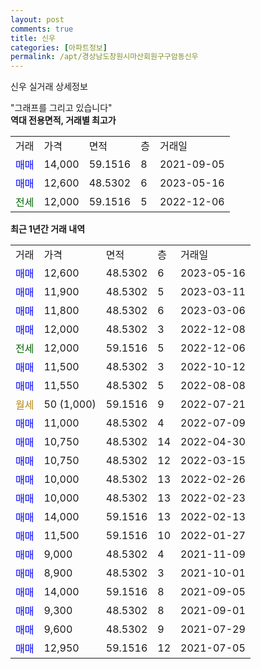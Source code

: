 ```yaml
---
layout: post
comments: true
title: 신우
categories: [아파트정보]
permalink: /apt/경상남도창원시마산회원구구암동신우
---
```


신우 실거래 상세정보

<script type="text/javascript">
  google.charts.load('current', {'packages':['line', 'corechart']});
  google.charts.setOnLoadCallback(drawChart);

  function drawChart() {
    var data = new google.visualization.DataTable();
    data.addColumn('date', '거래일');
    data.addColumn('number', "매매");
    data.addColumn('number', "전세");
    data.addColumn('number', "전매");

    data.addRows([[new Date(Date.parse("2023-05-16")), 12600, null, null], [new Date(Date.parse("2023-03-11")), 11900, null, null], [new Date(Date.parse("2023-03-06")), 11800, null, null], [new Date(Date.parse("2022-12-08")), 12000, null, null], [new Date(Date.parse("2022-12-06")), null, 12000, null], [new Date(Date.parse("2022-10-12")), 11500, null, null], [new Date(Date.parse("2022-08-08")), 11550, null, null], [new Date(Date.parse("2022-07-21")), null, null, null], [new Date(Date.parse("2022-07-09")), 11000, null, null], [new Date(Date.parse("2022-04-30")), 10750, null, null], [new Date(Date.parse("2022-03-15")), 10750, null, null], [new Date(Date.parse("2022-02-26")), 10000, null, null], [new Date(Date.parse("2022-02-23")), 10000, null, null], [new Date(Date.parse("2022-02-13")), 14000, null, null], [new Date(Date.parse("2022-01-27")), 11500, null, null], [new Date(Date.parse("2021-11-09")), 9000, null, null], [new Date(Date.parse("2021-10-01")), 8900, null, null], [new Date(Date.parse("2021-09-05")), 14000, null, null], [new Date(Date.parse("2021-09-01")), 9300, null, null], [new Date(Date.parse("2021-07-29")), 9600, null, null], [new Date(Date.parse("2021-07-05")), 12950, null, null]]);

    var options = {
      hAxis: {
        format: 'yyyy/MM/dd'
      },    
      lineWidth: 0,
      pointsVisible: true,    
      title: '최근 1년간 유형별 실거래가 분포',
      legend: { position: 'bottom' }
    };

    var formatter = new google.visualization.NumberFormat({pattern:'###,###'} );
    formatter.format(data, 1);
    formatter.format(data, 2);
    
    setTimeout(function() {
        var chart = new google.visualization.LineChart(document.getElementById('columnchart_material'));
        chart.draw(data, (options));
        document.getElementById('loading').style.display = 'none';
    }, 200);
  }
</script>


<div id="loading" style="z-index:20; display: block; margin-left: 0px">"그래프를 그리고 있습니다"</div>
<div id="columnchart_material" style="width: 95%; margin-left: 0px; display: block"></div>
<!-- contents start -->
<b>역대 전용면적, 거래별 최고가</b>
<table class="sortable">
    <tr>
      <td>거래</td>
      <td>가격</td>
      <td>면적</td>
      <td>층</td>
      <td>거래일</td>
    </tr>
        <tr>
          <td><a style="color: blue">매매</a></td>
          <td>14,000</td>
          <td>59.1516</td>
          <td>8</td>
          <td>2021-09-05</td>
        </tr>            <tr>
          <td><a style="color: blue">매매</a></td>
          <td>12,600</td>
          <td>48.5302</td>
          <td>6</td>
          <td>2023-05-16</td>
        </tr>        
        <tr>
              <td><a style="color: darkgreen">전세</a></td>
              <td>12,000</td>
              <td>59.1516</td>
              <td>5</td>
              <td>2022-12-06</td>
            </tr>        
    
</table>

<b>최근 1년간 거래 내역</b>

<table class="sortable">
    <tr>
      <td>거래</td>
      <td>가격</td>
      <td>면적</td>
      <td>층</td>
      <td>거래일</td>
    </tr>
    <tr>
      <td><a style="color: blue">매매</a></td>
      <td>12,600</td>
      <td>48.5302</td>
      <td>6</td>
      <td>2023-05-16</td>
    </tr>          <tr>
      <td><a style="color: blue">매매</a></td>
      <td>11,900</td>
      <td>48.5302</td>
      <td>5</td>
      <td>2023-03-11</td>
    </tr>          <tr>
      <td><a style="color: blue">매매</a></td>
      <td>11,800</td>
      <td>48.5302</td>
      <td>6</td>
      <td>2023-03-06</td>
    </tr>          <tr>
      <td><a style="color: blue">매매</a></td>
      <td>12,000</td>
      <td>48.5302</td>
      <td>3</td>
      <td>2022-12-08</td>
    </tr>          <tr>
      <td><a style="color: darkgreen">전세</a></td>
      <td>12,000</td>
      <td>59.1516</td>
      <td>5</td>
      <td>2022-12-06</td>
    </tr>          <tr>
      <td><a style="color: blue">매매</a></td>
      <td>11,500</td>
      <td>48.5302</td>
      <td>3</td>
      <td>2022-10-12</td>
    </tr>          <tr>
      <td><a style="color: blue">매매</a></td>
      <td>11,550</td>
      <td>48.5302</td>
      <td>5</td>
      <td>2022-08-08</td>
    </tr>          <tr>
      <td><a style="color: darkgoldenrod">월세</a></td>
      <td>50 (1,000)</td>
      <td>59.1516</td>
      <td>9</td>
      <td>2022-07-21</td>
    </tr>          <tr>
      <td><a style="color: blue">매매</a></td>
      <td>11,000</td>
      <td>48.5302</td>
      <td>4</td>
      <td>2022-07-09</td>
    </tr>          <tr>
      <td><a style="color: blue">매매</a></td>
      <td>10,750</td>
      <td>48.5302</td>
      <td>14</td>
      <td>2022-04-30</td>
    </tr>          <tr>
      <td><a style="color: blue">매매</a></td>
      <td>10,750</td>
      <td>48.5302</td>
      <td>12</td>
      <td>2022-03-15</td>
    </tr>          <tr>
      <td><a style="color: blue">매매</a></td>
      <td>10,000</td>
      <td>48.5302</td>
      <td>13</td>
      <td>2022-02-26</td>
    </tr>          <tr>
      <td><a style="color: blue">매매</a></td>
      <td>10,000</td>
      <td>48.5302</td>
      <td>13</td>
      <td>2022-02-23</td>
    </tr>          <tr>
      <td><a style="color: blue">매매</a></td>
      <td>14,000</td>
      <td>59.1516</td>
      <td>13</td>
      <td>2022-02-13</td>
    </tr>          <tr>
      <td><a style="color: blue">매매</a></td>
      <td>11,500</td>
      <td>59.1516</td>
      <td>10</td>
      <td>2022-01-27</td>
    </tr>          <tr>
      <td><a style="color: blue">매매</a></td>
      <td>9,000</td>
      <td>48.5302</td>
      <td>4</td>
      <td>2021-11-09</td>
    </tr>          <tr>
      <td><a style="color: blue">매매</a></td>
      <td>8,900</td>
      <td>48.5302</td>
      <td>3</td>
      <td>2021-10-01</td>
    </tr>          <tr>
      <td><a style="color: blue">매매</a></td>
      <td>14,000</td>
      <td>59.1516</td>
      <td>8</td>
      <td>2021-09-05</td>
    </tr>          <tr>
      <td><a style="color: blue">매매</a></td>
      <td>9,300</td>
      <td>48.5302</td>
      <td>8</td>
      <td>2021-09-01</td>
    </tr>          <tr>
      <td><a style="color: blue">매매</a></td>
      <td>9,600</td>
      <td>48.5302</td>
      <td>9</td>
      <td>2021-07-29</td>
    </tr>          <tr>
      <td><a style="color: blue">매매</a></td>
      <td>12,950</td>
      <td>59.1516</td>
      <td>12</td>
      <td>2021-07-05</td>
    </tr>      </table>
<!-- contents end -->    

